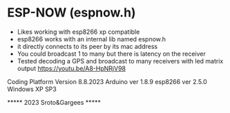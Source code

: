 # ESP-NOW (espnow.h)

- Likes working with esp8266 xp compatible
- esp8266 works with an internal lib named espnow.h
- it directly connects to its peer by its mac address
- You could broadcast 1 to many but there is latency on the receiver
- Tested decoding a GPS and broadcast to many receivers with led matrix output 
https://youtu.be/A8-HpNRjV98




Coding Platform Version 8.8.2023 
Arduino ver 1.8.9 
esp8266 ver 2.5.0 
Windows XP SP3


*****  2023 Sroto&Gargees  *****

